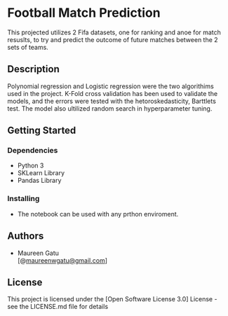 # Football Match Prediction

This projected utilizes 2 Fifa datasets, one for ranking and anoe for match resuslts,
to try and predict the outcome of future matches between the 2 sets of teams.

## Description

Polynomial regression and Logistic regression were the two algorithims used in the project.
K-Fold cross validation has been used to validate the models, and the errors were tested with the hetoroskedasticity, Barttlets test.
The model also ultilized random search in hyperparameter tuning.

## Getting Started

### Dependencies

* Python 3
* SKLearn Library
* Pandas Library

### Installing

* The notebook can be used with any prthon enviroment.


## Authors



* Maureen Gatu  
[@maureenwgatu@gmail.com]



## License

This project is licensed under the [Open Software License 3.0] License - see the LICENSE.md file for details
